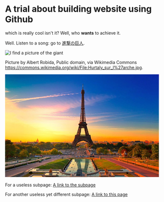 # A trial about building website using Github

which is really cool isn't it? Well, who **wants** to achieve it.

Well. Listen to a song: go to [進撃の巨人](https://www.jpmarumaru.com/tw/JPSongPlay-9808.html).

![I find a picture of the giant](https://upload.wikimedia.org/wikipedia/commons/thumb/e/ed/Hurtaly_sur_l%27arche.jpg/512px-Hurtaly_sur_l%27arche.jpg)

Picture by Albert Robida, Public domain, via Wikimedia Commons <https://commons.wikimedia.org/wiki/File:Hurtaly_sur_l%27arche.jpg>.

![Picture in folder](trial_picture.jpg)


For a useless subpage: [A link to the subpage](sidepage)

For another useless yet different subpage: [A link to this page](otherpage)
